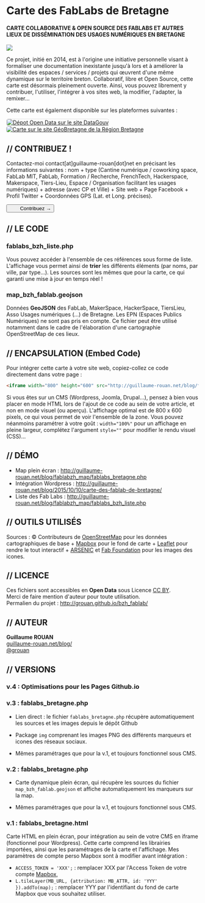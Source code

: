 # Carte des FabLabs de Bretagne
#### CARTE COLLABORATIVE & OPEN SOURCE DES FABLABS ET AUTRES LIEUX DE DISSÉMINATION DES USAGES NUMÉRIQUES EN BRETAGNE
<img src="http://guillaume-rouan.net/blog/wp-content/uploads/2016/02/fablabzh_map.png" />

Ce projet, initié en 2014, est à l'origine une initiative personnelle visant à formaliser une documentation inexistante jusqu'à lors et à améliorer la visibilité des espaces / services / projets qui œuvrent d'une même dynamique sur le territoire breton. Collaboratif, libre et Open Source, cette carte est désormais pleinement ouverte. Ainsi, vous pouvez librement y contribuer, l'utiliser, l'intégrer à vos sites web, la modifier, l'adapter, la remixer&hellip;

Cette carte est également disponible sur les plateformes suivantes :

<a href="http://bit.ly/DataGouvFabLabs" target="_blank"><img src="http://guillaume-rouan.net/blog/wp-content/uploads/2016/03/datagouv_logo.png" alt="Dépot Open Data sur le site DataGouv" title="Accédez au dépôt sur le site DataGouv" style="border-radius:5px;margin-right:20px;border:1px solid #DDD;" /></a> <a href="http://bit.ly/GeoBretagneFabLabs" target="_blank"><img src="http://guillaume-rouan.net/blog/wp-content/uploads/2016/03/geobretagne_logo.png" alt="Carte sur le site GéoBretagne de la Région Bretagne" title="Accédez à la carte sur GéoBretagne" style="border-radius:5px;" /></a>

## // CONTRIBUEZ !

Contactez-moi contact[at]guillaume-rouan[dot]net en précisant les informations suivantes : nom + type (Cantine numérique / coworking space, FabLab MIT, FabLab, Formation / Recherche, FrenchTech, Hackerspace, Makerspace, Tiers-Lieu, Espace / Organisation facilitant les usages numériques) + adresse (avec CP et Ville) + Site web + Page Facebook + Profil Twitter + Coordonnées GPS (Lat. et Long. précises).

<button onclick="var x = document.getElementById('formulaire');
    if (x.style.display === 'none') {
        x.style.display = 'block';
    } else {
        x.style.display = 'none';
    }"><img src="http://guillaume-rouan.net/blog/wp-content/uploads/2017/07/square-add-icon.png" style="width:12px;height:12px;margin-right:12px;" /> Contribuez &rarr;</button>
<div id="formulaire" style="display:none;">
<!-- -->
<form action="" method="post" style="background-color:#EAEAEA;border-radius:5px;">
  <fieldset>
    <legend>VOUS</legend>
    <label for="CONTACT-name">*Nom / Prénom : </label> <input id="CONTACT-name" type="text" name="contact_nom" /><br />
    <label for="CONTACT-mail">*E-mail : </label> <input id="CONTACT-mail" type="text" name="contact_mail" /><br />
    <label for="CONTACT-statut">Statut : </label> <input id="CONTACT-statut" type="text" name="contact-statut" />
  </fieldset>
  <fieldset>
    <legend>AJOUTER À LA CARTE</legend>
    <label for="ETB-name">*Nom de la structure / du service / du projet : </label> <input id="ETB-name" type="text" name="_nom" /><br />
    <label for="ETB-type">*Type : </label> 
        <input type="radio" name="_type" id="radio1" /> <label for="radio1">Cantine numérique</label> 
        <input type="radio" name="_type" id="radio2" /> <label for="radio2">Coworking Space</label> 
        <input type="radio" name="_type" id="radio3" /> <label for="radio3">FabLab MIT</label> 
        <input type="radio" name="_type" id="radio4" /> <label for="radio4">Atelier de fabrication</label> 
        <input type="radio" name="_type" id="radio5" /> <label for="radio5">Formation / Recherche</label> 
        <input type="radio" name="_type" id="radio6" /> <label for="radio6">FrenchTech</label> 
        <input type="radio" name="_type" id="radio7" /> <label for="radio7">Hackerspace</label> 
        <input type="radio" name="_type" id="radio8" /> <label for="radio8">Makerspace</label> 
        <input type="radio" name="_type" id="radio9" /> <label for="radio9">Tiers-Lieu</label> 
        <input type="radio" name="_type" id="radio10" /> <label for="radio10">Espace / Organisation facilitant les usages numériques</label><br />
    <label for="ETB-orga">Organisme : </label> <input id="ETB-orga" type="text" name="_organisme" /><br />
    <label for="ETB-adr">Adresse : </label> <input id="ETB-adr" type="text" name="_adresse" /> 
    <label for="ETB-cp">CP : </label> <input id="ETB-cp" type="text" name="_cp" /> 
    <label for="ETB-ville">Ville : </label> <input id="ETB-ville" type="text" name="_ville" /><br />
    <label for="ETB-web">Site web : </label> <input id="ETB-web" type="text" name="_web" /><br />
    <label for="ETB-fb">Page Facebook : </label> <input id="ETB-fb" type="text" name="_facebook" /><br />
    <label for="ETB-tw">Profil Twitter : </label> <input id="ETB-tw" type="text" name="_twitter" /><br />
    <label for="ETB-mail">E-mail de contact : </label> <input id="ETB-mail" type="text" name="_mail" /><br />
    <fieldset>
        <legend>Coordonnées GPS</legend>
        <label for="ETB-GPSlat">Latitude : </label> <input id="ETB-GPSlat" type="text" name="_GPSlat" /><br />
        <label for="ETB-GPSlon">Longitude : </label> <input id="ETB-GPSlon" type="text" name="_GPSlon" /><br />
    </fieldset>
  </fieldset>
  <label for="CONTACT-message">Message : </label><br />
  <textarea id="ECONTACT-message" name="contact_message" row="3" cols="100%"></textarea>
  <input type="submit" value="Je contribue" />
</form>
<!-- -->
</div>

## // LE CODE

### fablabs_bzh_liste.php
Vous pouvez accéder à l'ensemble de ces références sous forme de liste. L'affichage vous permet ainsi de <b>trier</b> les différents éléments (par noms, par ville, par type...). Les sources sont les mêmes que pour la carte, ce qui garanti une mise à jour en temps réel !

### map_bzh_fablab.geojson
Données <b>GeoJSON</b> des FabLab, MakerSpace, HackerSpace, TiersLieu, Asso Usages numériques (...) de Bretagne.
Les EPN (Espaces Publics Numériques) ne sont pas pris en compte. Ce fichier peut être utilisé notamment dans le cadre de l'élaboration d'une cartographie OpenStreetMap de ces lieux.

## // ENCAPSULATION (Embed Code)

Pour intégrer cette carte à votre site web, copiez-collez ce code directement dans votre page : 
```html
<iframe width="800" height="600" src="http://guillaume-rouan.net/blog/fablabzh_map/fablabs_bretagne.php" name="Carte des FabLabs & Tiers-Lieux de Bretagne" style="border:0px;"></iframe>
```

Si vous êtes sur un CMS (Wordpress, Joomla, Drupal...), pensez à bien vous placer en mode HTML lors de l'ajout de ce code au sein de votre article, et non en mode visuel (ou aperçu). L'affichage optimal est de 800 x 600 pixels, ce qui vous permet de voir l'ensemble de la zone. Vous pouvez néanmoins paramétrer à votre goût : <code>width="100%"</code> pour un affichage en pleine largeur, complétez l'argument <code>style=""</code> pour modifier le rendu visuel (CSS)&hellip;

## // DÉMO

- Map plein écran : <a href="http://guillaume-rouan.net/blog/fablabzh_map/fablabs_bretagne.php" target="_blank">http://guillaume-rouan.net/blog/fablabzh_map/fablabs_bretagne.php</a>
- Intégration Wordpress : <a href="http://guillaume-rouan.net/blog/2015/10/10/carte-des-fablab-de-bretagne/" target="_blank">http://guillaume-rouan.net/blog/2015/10/10/carte-des-fablab-de-bretagne/</a>
- Liste des Fab Labs : <a href="http://guillaume-rouan.net/blog/fablabzh_map/fablabs_bzh_liste.php" target="_blank">http://guillaume-rouan.net/blog/fablabzh_map/fablabs_bzh_liste.php</a>

## // OUTILS UTILISÉS

Sources : &copy; Contributeurs de <a href="http://openstreetmap.org" target="_blank">OpenStreetMap</a> pour les données cartographiques de base + <a href="http://www.mapbox.com" target="_blank">Mapbox</a> pour le fond de carte + <a href="http://leafletjs.com/" target="_blank">Leaflet</a> pour rendre le tout interactif + <a href="http://arsenicpaca.fr/iconotheque-mediation-numerique/" target="_blank">ARSENIC</a> et <a href="http://www.fabfoundation.org" target="_blank">Fab Foundation</a> pour les images des icones.

## // LICENCE

Ces fichiers sont accessibles en <b>Open Data</b> sous Licence <a href="http://creativecommons.org/licenses/by/4.0/" target="_blank">CC BY</a>.<br />
Merci de faire mention d'auteur pour toute utilisation.<br />
Permalien du projet : <a href="http://grouan.github.io/bzh_fablab/" target="_blank">http://grouan.github.io/bzh_fablab/</a>

## // AUTEUR

**Guillaume ROUAN**<br />
<a href="http://guillaume-rouan.net/blog/" target="_blank">guillaume-rouan.net/blog/</a><br />
<a href="http://twitter.com/grouan" target="_blank">@grouan</a>

## // VERSIONS

### v.4 : Optimisations pour les Pages Github.io

### v.3 : fablabs_bretagne.php
+ Lien direct : le fichier <code>fablabs_bretagne.php</code> récupère automatiquement les sources et les images depuis le dépôt Github

+ Package <code>img</code> comprenant les images PNG des différents marqueurs et icones des réseaux sociaux.

+ Mêmes paramétrages que pour la v.1, et toujours fonctionnel sous CMS.

### v.2 : fablabs_bretagne.php
+ Carte dynamique plein écran, qui récupère les sources du fichier <code>map_bzh_fablab.geojson</code> et affiche automatiquement les marqueurs sur la map.

+ Mêmes paramétrages que pour la v.1, et toujours fonctionnel sous CMS.

### v.1 : fablabs_bretagne.html
Carte HTML en plein écran, pour intégration au sein de votre CMS en iframe (fonctionnel pour Wordpress). Cette carte comprend les librairies importées, ainsi que les paramétrages de la carte et l'affichage.
Mes paramètres de compte perso Mapbox sont à modifier avant intégration :
- <code>ACCESS_TOKEN = 'XXX';</code> : remplacer XXX par l'Access Token de votre compte <a href="http://www.mapbox.com/" target="_blank">Mapbox</a>,
- <code>L.tileLayer(MB_URL, {attribution: MB_ATTR, id: 'YYY' }).addTo(map);</code> : remplacer YYY par l'identifiant du fond de carte Mapbox que vous souhaitez utiliser.
